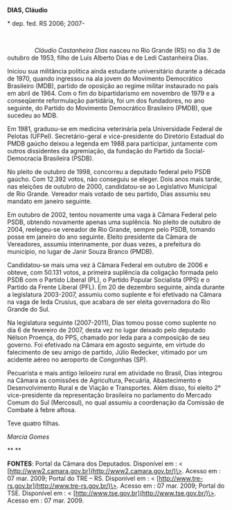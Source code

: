 **DIAS, Cláudio**

\* dep. fed. RS 2006; 2007-

 

                *Cláudio Castanheira Dias* nasceu no Rio Grande (RS) no
dia 3 de outubro de 1953, filho de Luis Alberto Dias e de Ledi
Castanheira Dias.

Iniciou sua militância política ainda estudante universitário durante a
década de 1970, quando ingressou na ala jovem do Movimento Democrático
Brasileiro (MDB), partido de oposição ao regime militar instaurado no
país em abril de 1964. Com o fim do bipartidarismo em novembro de 1979 e
a conseqüente reformulação partidária, foi um dos fundadores, no ano
seguinte, do Partido do Movimento Democrático Brasileiro (PMDB), que
sucedeu ao MDB.

Em 1981, graduou-se em medicina veterinária pela Universidade Federal de
Pelotas (UFPel). Secretário-geral e vice-presidente do Diretório
Estadual do PMDB gaúcho deixou a legenda em 1988 para participar,
juntamente com outros dissidentes da agremiação, da fundação do Partido
da Social-Democracia Brasileira (PSDB).

No pleito de outubro de 1998, concorreu a deputado federal pelo PSDB
gaúcho. Com 12.392 votos, não conseguiu se eleger. Dois anos mais tarde,
nas eleições de outubro de 2000, candidatou-se ao Legislativo Municipal
de Rio Grande. Vereador mais votado de seu partido, Dias assumiu seu
mandato em janeiro seguinte.

Em outubro de 2002, tentou novamente uma vaga à Câmara Federal pelo
PSDB, obtendo novamente apenas uma suplência. No pleito de outubro de
2004, reelegeu-se vereador de Rio Grande, sempre pelo PSDB, tomando
posse em janeiro do ano seguinte. Eleito presidente da Câmara de
Vereadores, assumiu interinamente, por duas vezes, a prefeitura do
município, no lugar de Janir Souza Branco (PMDB).

Candidatou-se mais uma vez à Câmara Federal em outubro de 2006 e obteve,
com 50.131 votos, a primeira suplência da coligação formada pelo PSDB
com o Partido Liberal (PL), o Partido Popular Socialista (PPS) e o
Partido da Frente Liberal (PFL). Em 20 de dezembro seguinte, ainda
durante a legislatura 2003-2007, assumiu como suplente e foi efetivado
na Câmara na vaga de Ieda Crusius, que acabara de ser eleita governadora
do Rio Grande do Sul.

Na legislatura seguinte (2007-2011), Dias tomou posse como suplente no
dia 6 de fevereiro de 2007, desta vez no lugar deixado pelo deputado
Nélson Proença, do PPS, chamado por Ieda para a composição de seu
governo. Foi efetivado na Câmara em agosto seguinte, em virtude do
falecimento de seu amigo de partido, Júlio Redecker, vitimado por um
acidente aéreo no aeroporto de Congonhas (SP).

Pecuarista e mais antigo leiloeiro rural em atividade no Brasil, Dias
integrou na Câmara as comissões de Agricultura, Pecuária, Abastecimento
e Desenvolvimento Rural e de Viação e Transportes. Além disso, foi
eleito 2° vice-presidente da representação brasileira no parlamento do
Mercado Comum do Sul (Mercosul), no qual assumiu a coordenação da
Comissão de Combate à febre aftosa.

Teve quatro filhas.

*Marcia Gomes*

** **

**FONTES**: Portal da Câmara dos Deputados. Disponível em : \<
[http://www2.camara.gov.br](http://www2.camara.gov.br/)\>. Acesso em :
07 mar. 2009; Portal do TRE – RS. Disponível em : \<
[http://www.tre-rs.gov.br](http://www.tre-rs.gov.br/)\>. Acesso em : 07
mar. 2009; Portal do TSE. Disponível em : \<
[http://www.tse.gov.br](http://www.tse.gov.br/)\>. Acesso em : 07 mar.
2009.

 

 

 

 

 
